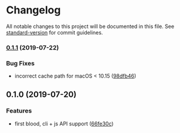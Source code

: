 # Changelog

All notable changes to this project will be documented in this file. See [standard-version](https://github.com/conventional-changelog/standard-version) for commit guidelines.

### [0.1.1](https://github.com/JounQin/aerial-links/compare/v0.1.0...v0.1.1) (2019-07-22)


### Bug Fixes

* incorrect cache path for macOS < 10.15 ([98dfb46](https://github.com/JounQin/aerial-links/commit/98dfb46))



## 0.1.0 (2019-07-20)


### Features

* first blood, cli + js API support ([66fe30c](https://github.com/JounQin/aerial-links/commit/66fe30c))
